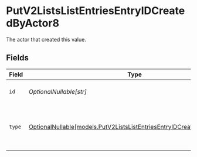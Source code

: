 # PutV2ListsListEntriesEntryIDCreatedByActor8

The actor that created this value.


## Fields

| Field                                                                                                                                    | Type                                                                                                                                     | Required                                                                                                                                 | Description                                                                                                                              |
| ---------------------------------------------------------------------------------------------------------------------------------------- | ---------------------------------------------------------------------------------------------------------------------------------------- | ---------------------------------------------------------------------------------------------------------------------------------------- | ---------------------------------------------------------------------------------------------------------------------------------------- |
| `id`                                                                                                                                     | *OptionalNullable[str]*                                                                                                                  | :heavy_minus_sign:                                                                                                                       | An ID to identify the actor.                                                                                                             |
| `type`                                                                                                                                   | [OptionalNullable[models.PutV2ListsListEntriesEntryIDCreatedByActorType8]](../models/putv2listslistentriesentryidcreatedbyactortype8.md) | :heavy_minus_sign:                                                                                                                       | The type of actor. [Read more information on actor types here](/docs/actors).                                                            |